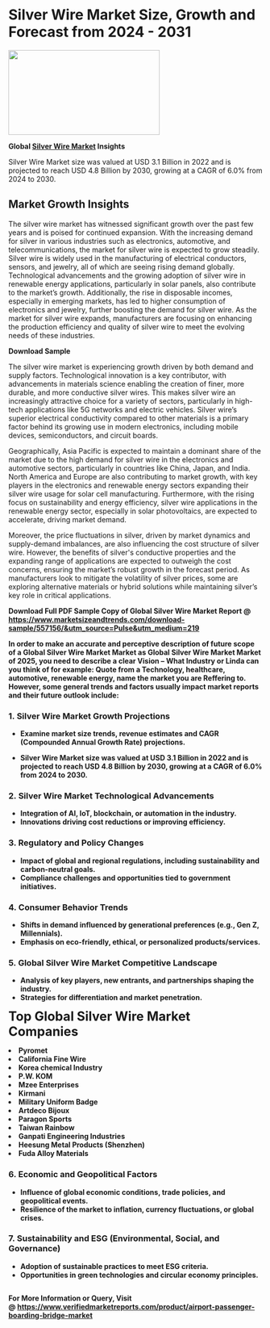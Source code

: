 <H1>Silver Wire Market Size, Growth and Forecast from 2024 - 2031</H1><img class="aligncenter size-medium wp-image-584254" src="https://thirdeyenews.in/wp-content/uploads/2024/09/Global-Market-Research-300x168.jpeg" alt="" width="300" height="168" /><p><strong>Global&nbsp;<a href="https://www.marketsizeandtrends.com/download-sample/557156/&amp;utm_source=Pulse&amp;utm_medium=219">Silver Wire Market</a> Insights</strong></p><p>Silver Wire Market size was valued at USD 3.1 Billion in 2022 and is projected to reach USD 4.8 Billion by 2030, growing at a CAGR of 6.0% from 2024 to 2030.</p><p><h2>Market Growth Insights</h2> <p>The silver wire market has witnessed significant growth over the past few years and is poised for continued expansion. With the increasing demand for silver in various industries such as electronics, automotive, and telecommunications, the market for silver wire is expected to grow steadily. Silver wire is widely used in the manufacturing of electrical conductors, sensors, and jewelry, all of which are seeing rising demand globally. Technological advancements and the growing adoption of silver wire in renewable energy applications, particularly in solar panels, also contribute to the market’s growth. Additionally, the rise in disposable incomes, especially in emerging markets, has led to higher consumption of electronics and jewelry, further boosting the demand for silver wire. As the market for silver wire expands, manufacturers are focusing on enhancing the production efficiency and quality of silver wire to meet the evolving needs of these industries.</p> <p><strong>Download Sample</strong></p> <p>The silver wire market is experiencing growth driven by both demand and supply factors. Technological innovation is a key contributor, with advancements in materials science enabling the creation of finer, more durable, and more conductive silver wires. This makes silver wire an increasingly attractive choice for a variety of sectors, particularly in high-tech applications like 5G networks and electric vehicles. Silver wire’s superior electrical conductivity compared to other materials is a primary factor behind its growing use in modern electronics, including mobile devices, semiconductors, and circuit boards.</p> <p>Geographically, Asia Pacific is expected to maintain a dominant share of the market due to the high demand for silver wire in the electronics and automotive sectors, particularly in countries like China, Japan, and India. North America and Europe are also contributing to market growth, with key players in the electronics and renewable energy sectors expanding their silver wire usage for solar cell manufacturing. Furthermore, with the rising focus on sustainability and energy efficiency, silver wire applications in the renewable energy sector, especially in solar photovoltaics, are expected to accelerate, driving market demand.</p> <p>Moreover, the price fluctuations in silver, driven by market dynamics and supply-demand imbalances, are also influencing the cost structure of silver wire. However, the benefits of silver's conductive properties and the expanding range of applications are expected to outweigh the cost concerns, ensuring the market’s robust growth in the forecast period. As manufacturers look to mitigate the volatility of silver prices, some are exploring alternative materials or hybrid solutions while maintaining silver’s key role in critical applications.</p> <p><strong></p><p><span class=""><strong>Download Full PDF Sample Copy of Global Silver Wire Market Report</strong> @ <a href="https://www.marketsizeandtrends.com/download-sample/557156/&amp;utm_source=Pulse&amp;utm_medium=219" target="_blank">https://www.marketsizeandtrends.com/download-sample/557156/&amp;utm_source=Pulse&amp;utm_medium=219</a></span></p><p>In order to make an accurate and perceptive description of future scope of a Global&nbsp;Silver Wire Market Market as Global&nbsp;Silver Wire Market Market of 2025, you need to describe a clear Vision &ndash; What Industry or Linda can you think of for example: Quote from a Technology, healthcare, automotive, renewable energy, name the market you are Reffering to. However, some general trends and factors usually impact market reports and their future outlook include:</p><h3>1.&nbsp;<strong>Silver Wire Market Growth Projections</strong></h3><ul><li>Examine market size trends, revenue estimates and CAGR (Compounded Annual Growth Rate) projections.</li><li><p>Silver Wire Market size was valued at USD 3.1 Billion in 2022 and is projected to reach USD 4.8 Billion by 2030, growing at a CAGR of 6.0% from 2024 to 2030.</p></li></ul><h3>2.&nbsp;<strong>Silver Wire Market Technological Advancements</strong></h3><ul><li>Integration of AI, IoT, blockchain, or automation in the industry.</li><li>Innovations driving cost reductions or improving efficiency.</li></ul><h3>3.&nbsp;<strong>Regulatory and Policy Changes</strong></h3><ul><li>Impact of global and regional regulations, including sustainability and carbon-neutral goals.</li><li>Compliance challenges and opportunities tied to government initiatives.</li></ul><h3>4.&nbsp;<strong>Consumer Behavior Trends</strong></h3><ul><li>Shifts in demand influenced by generational preferences (e.g., Gen Z, Millennials).</li><li>Emphasis on eco-friendly, ethical, or personalized products/services.</li></ul><h3>5.&nbsp;<strong>Global Silver Wire Market Competitive Landscape</strong></h3><ul><li>Analysis of key players, new entrants, and partnerships shaping the industry.</li><li>Strategies for differentiation and market penetration.</li></ul><p data-pm-slice="1 1 []"><span style="color: inherit; font-family: inherit; font-size: 25px;">Top Global Silver Wire Market Companies</span></p><div class="" data-test-id=""><p><li>Pyromet</li><li> California Fine Wire</li><li> Korea chemical Industry</li><li> P.W. KOM</li><li> Mzee Enterprises</li><li> Kirmani</li><li> Military Uniform Badge</li><li> Artdeco Bijoux</li><li> Paragon Sports</li><li> Taiwan Rainbow</li><li> Ganpati Engineering Industries</li><li> Heesung Metal Products (Shenzhen)</li><li> Fuda Alloy Materials</li></p></div><h3>6.&nbsp;<strong>Economic and Geopolitical Factors</strong></h3><ul><li>Influence of global economic conditions, trade policies, and geopolitical events.</li><li>Resilience of the market to inflation, currency fluctuations, or global crises.</li></ul><h3>7.&nbsp;<strong>Sustainability and ESG (Environmental, Social, and Governance)</strong></h3><ul><li>Adoption of sustainable practices to meet ESG criteria.</li><li>Opportunities in green technologies and circular economy principles.</li></ul><h2><strong style="font-size: 14px;">For More Information or Query, Visit @&nbsp;</strong><a style="background-color: #ffffff; font-size: 14px;" href="https://www.marketsizeandtrends.com/report/silver-wire-market/" target="_blank">https://www.verifiedmarketreports.com/product/airport-passenger-boarding-bridge-market</a></h2>

